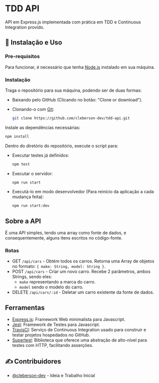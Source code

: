 # TDD API

API em Express.js implementada com prática em TDD e Continuous Integration provido.



## 🔧 Instalação e Uso

### Pre-requisitos

Para funcionar, é necessário que tenha [Node.js](https://nodejs.org/) instalado em sua máquina.

### Instalação

Traga o repositório para sua máquina, podendo ser de duas formas:

- Baixando pelo GitHub (Clicando no botão: "Clone or download").

- Clonando-o com [Git](https://git-scm.com/downloads):

  ```bash
  git clone https://github.com/cleberson-dev/tdd-api.git
  ```

Instale as dependências necessárias:

```bash
npm install
```

Dentro do diretório do repositório, execute o script para:

- Executar testes já definidos:

  ```bash
  npm test
  ```

- Executar o servidor:

  ```bash
  npm run start
  ```

- Executá-lo em modo desenvolvedor (Para reinício da aplicação a cada mudança feita):

  ```bash
  npm run start:dev
  ```



## Sobre a API

É uma API simples, tendo uma array como fonte de dados, e consequentemente, alguns itens escritos no código-fonte.

### Rotas

- GET `/api/cars` - Obtém todos os carros. Retorna uma Array de objetos no formato: `{ make: String, model: String }`.
- POST `/api/cars` - Criar um novo carro. Recebe 2 parâmetros, ambos Strings, sendo eles:
  - `make` representando a marca do carro.
  - `model` sendo o modelo do carro.
- DELETE `/api/cars/:id` - Deletar um carro existente da fonte de dados.



## Ferramentas

- [Express.js](): Framework Web minimalista para Javascript.
- [Jest](): Framework de Testes para Javascript.
- [TravisCI](https://travis-ci.org/): Serviço de Continuous Integration usado para construir e testar projetos hospedados no GitHub.
- [Supertest](https://www.npmjs.com/package/supertest): Biblioteca que oferece uma abstração de alto-nível para testes com HTTP, facilitando asserções.



## ✍️ Contribuidores

- [@cleberson-dev](https://github.com/cleberson-dev/) - Ideia e Trabalho Inicial


